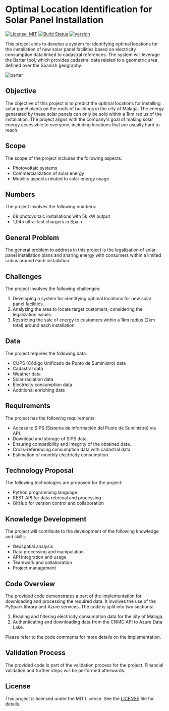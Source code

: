 # Optimal Location Identification for Solar Panel Installation

[![License: MIT](https://img.shields.io/badge/License-MIT-yellow.svg)](https://opensource.org/licenses/MIT)
[![Build Status](https://img.shields.io/github/workflow/status/mistermakc/solar-energy-spatial-prediction/CI)](https://github.com/mistermakc/solar-energy-spatial-prediction/actions/workflows/ci.yml)
[![Version](https://img.shields.io/github/v/release/mistermakc/solar-energy-spatial-prediction)](https://github.com/mistermakc/solar-energy-spatial-prediction/releases)

This project aims to develop a system for identifying optimal locations for the installation of new solar panel facilities based on electricity consumption data linked to cadastral references. The system will leverage the Barter tool, which provides cadastral data related to a geometric area defined over the Spanish geography.

![barter](https://github.com/mistermakc/solar-energy-spatial-prediction/assets/60471340/d905f112-55be-4b53-949d-be9fca346c4e)


## Objective

The objective of this project is to predict the optimal locations for installing solar panel plants on the roofs of buildings in the city of Malaga. The energy generated by these solar panels can only be sold within a 1km radius of the installation. The project aligns with the company's goal of making solar energy accessible to everyone, including locations that are usually hard to reach.

## Scope

The scope of the project includes the following aspects:

- Photovoltaic systems
- Commercialization of solar energy
- Mobility aspects related to solar energy usage

## Numbers

The project involves the following numbers:

- 68 photovoltaic installations with 5k kW output
- 1,045 ultra-fast chargers in Spain

## General Problem

The general problem to address in this project is the legalization of solar panel installation plans and sharing energy with consumers within a limited radius around each installation.

## Challenges

The project involves the following challenges:

1. Developing a system for identifying optimal locations for new solar panel facilities.
2. Analyzing the area to locate target customers, considering the legalization issues.
3. Restricting the sale of energy to customers within a 1km radius (2km total) around each installation.

## Data

The project requires the following data:

- CUPS (Código Unificado de Punto de Suministro) data
- Cadastral data
- Weather data
- Solar radiation data
- Electricity consumption data
- Additional enriching data

## Requirements

The project has the following requirements:

- Access to SIPS (Sistema de Información del Punto de Suministro) via API.
- Download and storage of SIPS data.
- Ensuring compatibility and integrity of the obtained data.
- Cross-referencing consumption data with cadastral data.
- Estimation of monthly electricity consumption.

## Technology Proposal

The following technologies are proposed for the project:

- Python programming language
- REST API for data retrieval and processing
- GitHub for version control and collaboration

## Knowledge Development

The project will contribute to the development of the following knowledge and skills:

- Geospatial analysis
- Data processing and manipulation
- API integration and usage
- Teamwork and collaboration
- Project management

## Code Overview

The provided code demonstrates a part of the implementation for downloading and processing the required data. It involves the use of the PySpark library and Azure services. The code is split into two sections:

1. Reading and filtering electricity consumption data for the city of Malaga.
2. Authenticating and downloading data from the CNMC API to Azure Data Lake.

Please refer to the code comments for more details on the implementation.

## Validation Process

The provided code is part of the validation process for the project. Financial validation and further steps will be performed afterwards.

## License

This project is licensed under the MIT License. See the [LICENSE](license.md) file for details.

